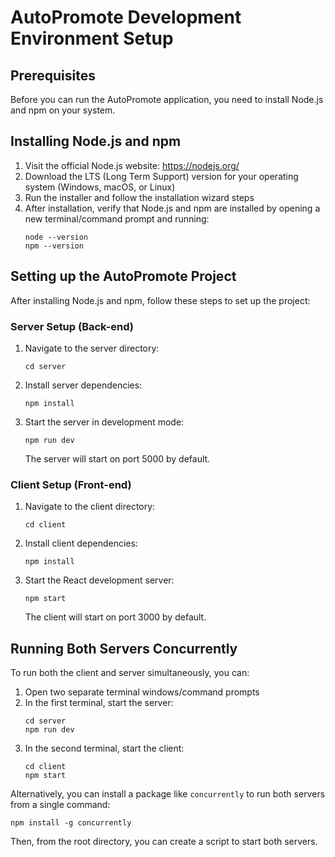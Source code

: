 # AutoPromote Development Environment Setup

## Prerequisites

Before you can run the AutoPromote application, you need to install Node.js and npm on your system.

## Installing Node.js and npm

1. Visit the official Node.js website: https://nodejs.org/
2. Download the LTS (Long Term Support) version for your operating system (Windows, macOS, or Linux)
3. Run the installer and follow the installation wizard steps
4. After installation, verify that Node.js and npm are installed by opening a new terminal/command prompt and running:
   ```
   node --version
   npm --version
   ```

## Setting up the AutoPromote Project

After installing Node.js and npm, follow these steps to set up the project:

### Server Setup (Back-end)
1. Navigate to the server directory:
   ```
   cd server
   ```
2. Install server dependencies:
   ```
   npm install
   ```
3. Start the server in development mode:
   ```
   npm run dev
   ```
   The server will start on port 5000 by default.

### Client Setup (Front-end)
1. Navigate to the client directory:
   ```
   cd client
   ```
2. Install client dependencies:
   ```
   npm install
   ```
3. Start the React development server:
   ```
   npm start
   ```
   The client will start on port 3000 by default.

## Running Both Servers Concurrently

To run both the client and server simultaneously, you can:

1. Open two separate terminal windows/command prompts
2. In the first terminal, start the server:
   ```
   cd server
   npm run dev
   ```
3. In the second terminal, start the client:
   ```
   cd client
   npm start
   ```

Alternatively, you can install a package like `concurrently` to run both servers from a single command:
```
npm install -g concurrently
```
Then, from the root directory, you can create a script to start both servers.
